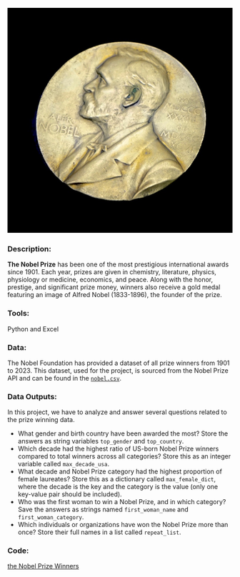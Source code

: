 ![image](https://github.com/mynameisfho/My-Data-Analyst-Portofolio/blob/main/The%20Nobel%20Prize%20Winners/Prize%20of%20Nobel.jpg)

### Description:
**The Nobel Prize** has been one of the most prestigious international awards since 1901. Each year, prizes are given in chemistry, literature, physics, physiology or medicine, economics, and peace. Along with the honor, prestige, and significant prize money, winners also receive a gold medal featuring an image of Alfred Nobel (1833-1896), the founder of the prize.

### Tools: 
Python and Excel

### Data:
The Nobel Foundation has provided a dataset of all prize winners from 1901 to 2023. This dataset, used for the project, is sourced from the Nobel Prize API and can be found in the [`nobel.csv`](https://github.com/mynameisfho/My-Data-Analyst-Portofolio/blob/main/The%20Nobel%20Prize%20Winners/nobel.csv).

### Data Outputs: 
In this project, we have to analyze and answer several questions related to the prize winning data.
- What gender and birth country have been awarded the most? Store the answers as string variables `top_gender` and `top_country`.
- Which decade had the highest ratio of US-born Nobel Prize winners compared to total winners across all categories? Store this as an integer variable called `max_decade_usa`.
- What decade and Nobel Prize category had the highest proportion of female laureates? Store this as a dictionary called `max_female_dict`, where the decade is the key and the category is the value (only one key-value pair should be included).
- Who was the first woman to win a Nobel Prize, and in which category? Save the answers as strings named `first_woman_name` and `first_woman_category`.
- Which individuals or organizations have won the Nobel Prize more than once? Store their full names in a list called `repeat_list`.

### Code:
[the Nobel Prize Winners](https://github.com/mynameisfho/My-Data-Analyst-Portofolio/blob/main/The%20Nobel%20Prize%20Winners/nobel_prize_winners.ipynb)